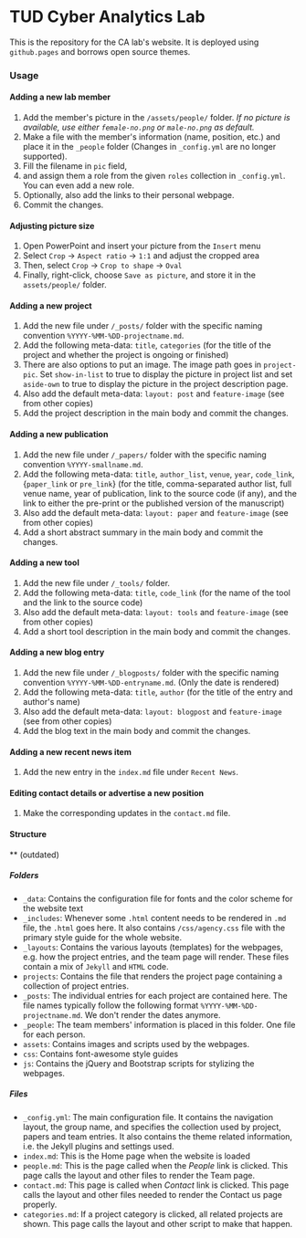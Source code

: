 # TUD Cyber Analytics Lab

This is the repository for the CA lab's website. It is deployed using `github.pages` and borrows open source themes. 

### Usage

#### Adding a new lab member
1. Add the member's picture in the `/assets/people/` folder. _If no picture is available, use either `female-no.png` or `male-no.png` as default._
2. Make a file with the member's information (name, position, etc.) and place it in the `_people` folder (Changes in `_config.yml` are no longer supported).
3. Fill the filename in `pic` field,
4. and assign them a role from the given `roles` collection in `_config.yml`. You can even add a new role.
5. Optionally, also add the links to their personal webpage.
6. Commit the changes.

#### Adjusting picture size
1. Open PowerPoint and insert your picture from the `Insert` menu
2. Select `Crop` -> `Aspect ratio` -> `1:1` and adjust the cropped area
3. Then, select `Crop` -> `Crop to shape` -> `Oval`
4. Finally, right-click, choose `Save as picture`, and store it in the `assets/people/` folder.

#### Adding a new project
1. Add the new file under `/_posts/` folder with the specific naming convention `%YYYY-%MM-%DD-projectname.md`.
2. Add the following meta-data: `title`, `categories` (for the title of the project and whether the project is ongoing or finished)
3. There are also options to put an image. The image path goes in `project-pic`. Set `show-in-list` to true to display the picture in project list and set `aside-own` to true to display the picture in the project description page.  
4. Also add the default meta-data: `layout: post` and `feature-image` (see from other copies)
5. Add the project description in the main body and commit the changes.

#### Adding a new publication
1. Add the new file under `/_papers/` folder with the specific naming convention `%YYYY-smallname.md`.
2. Add the following meta-data: `title`, `author_list`, `venue`, `year`, `code_link`, {`paper_link` or `pre_link`} (for the title, comma-separated author list, full venue name, year of publication, link to the source code (if any), and the link to either the pre-print or the published version of the manuscript)
3. Also add the default meta-data: `layout: paper` and `feature-image` (see from other copies)
4. Add a short abstract summary in the main body and commit the changes.

#### Adding a new tool
1. Add the new file under `/_tools/` folder. 
2. Add the following meta-data: `title`, `code_link` (for the name of the tool and the link to the source code)
3. Also add the default meta-data: `layout: tools` and `feature-image` (see from other copies)
4. Add a short tool description in the main body and commit the changes.

#### Adding a new blog entry
1. Add the new file under `/_blogposts/` folder with the specific naming convention `%YYYY-%MM-%DD-entryname.md`. (Only the date is rendered)
2. Add the following meta-data: `title`, `author` (for the title of the entry and author's name)
3. Also add the default meta-data: `layout: blogpost` and `feature-image` (see from other copies)
4. Add the blog text in the main body and commit the changes.

#### Adding a new recent news item
1. Add the new entry in the `index.md` file under `Recent News`.

#### Editing contact details or advertise a new position
1. Make the corresponding updates in the `contact.md` file.

#### Structure
** (outdated)

##### Folders
- `_data`: Contains the configuration file for fonts and the color scheme for the website text
- `_includes`: Whenever some `.html` content needs to be rendered in `.md` file, the `.html` goes here. It also contains `/css/agency.css` file with the primary style guide for the whole website. 
- `_layouts`: Contains the various layouts (templates) for the webpages, e.g. how the project entries, and the team page will render. These files contain a mix of `Jekyll` and `HTML` code.
- `projects`: Contains the file that renders the project page containing a collection of project entries. 
- `_posts`: The individual entries for each project are contained here. The file names typically follow the following format `%YYYY-%MM-%DD-projectname.md`. We don't render the dates anymore.
- `_people`: The team members' information is placed in this folder. One file for each person.
- `assets`: Contains images and scripts used by the webpages.
- `css`: Contains font-awesome style guides
- `js`: Contains the jQuery and Bootstrap scripts for stylizing the webpages.

##### Files
- `_config.yml`: The main configuration file. It contains the navigation layout, the group name, and specifies the collection used by project, papers and team entries. It also contains the theme related information, i.e. the Jekyll plugins and settings used.
- `index.md`: This is the Home page when the website is loaded
- `people.md`: This is the page called when the _People_ link is clicked. This page calls the layout and other files to render the Team page.
- `contact.md`: This page is called when _Contact_ link is clicked. This page calls the layout and other files needed to render the Contact us page properly.
- `categories.md`: If a project category is clicked, all related projects are shown. This page calls the layout and other script to make that happen.
